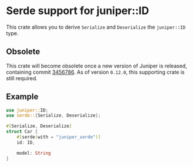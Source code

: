 # Serde support for juniper::ID

This crate allows you to derive `Serialize` and `Deserialize` the `juniper::ID` type.

## Obsolete

This crate will become obsolete once a new version of Juniper is released, containing commit
[3456786](https://github.com/graphql-rust/juniper/commit/3456786463e6e24adaa601aa0dcf73e47dc09fcd).
As of version `0.12.0`, this supporting crate is still required.

## Example

```rust
use juniper::ID;
use serde::{Serialize, Deserialize};

#[Serialize, Deserialize]
struct Car {
    #[serde(with = "juniper_serde")]
    id: ID,

    model: String
}
```
